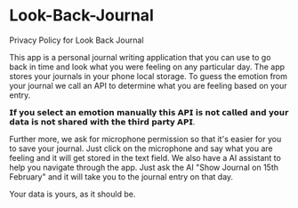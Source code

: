 # Look-Back-Journal
Privacy Policy for Look Back Journal

This app is a personal journal writing application that you can use to go back in time and look what you were feeling on any particular day. The app stores your journals in your phone local storage. To guess the emotion from your journal we call an API to determine what you are feeling based on your entry.

𝗜𝗳 𝘆𝗼𝘂 𝘀𝗲𝗹𝗲𝗰𝘁 𝗮𝗻 𝗲𝗺𝗼𝘁𝗶𝗼𝗻 𝗺𝗮𝗻𝘂𝗮𝗹𝗹𝘆 𝘁𝗵𝗶𝘀 𝗔𝗣𝗜 𝗶𝘀 𝗻𝗼𝘁 𝗰𝗮𝗹𝗹𝗲𝗱 𝗮𝗻𝗱 𝘆𝗼𝘂𝗿 𝗱𝗮𝘁𝗮 𝗶𝘀 𝗻𝗼𝘁 𝘀𝗵𝗮𝗿𝗲𝗱 𝘄𝗶𝘁𝗵 𝘁𝗵𝗲 𝘁𝗵𝗶𝗿𝗱 𝗽𝗮𝗿𝘁𝘆 𝗔𝗣𝗜.

Further more, we ask for microphone permission so that it's easier for you to save your journal. Just click on the microphone and say what you are feeling and it will get stored in the text field. We also have a AI assistant to help you navigate through the app. Just ask the AI "Show Journal on 15th February" and it will take you to the journal entry on that day.

Your data is yours, as it should be.
